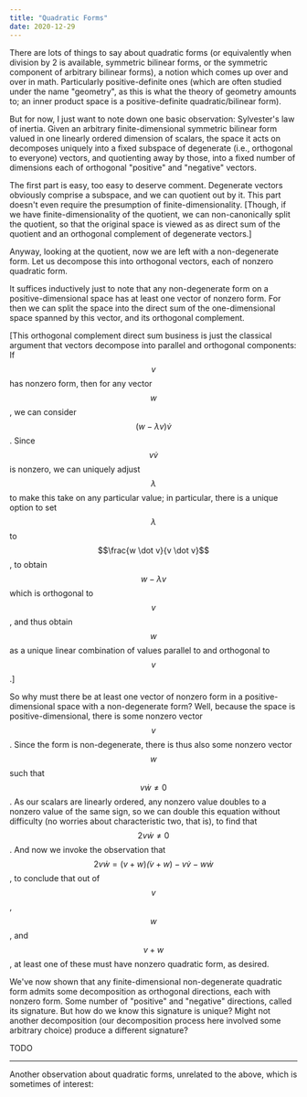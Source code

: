 ```yaml
---
title: "Quadratic Forms"
date: 2020-12-29
---
```

There are lots of things to say about quadratic forms (or equivalently when division by 2 is available, symmetric bilinear forms, or the symmetric component of arbitrary bilinear forms), a notion which comes up over and over in math. Particularly positive-definite ones (which are often studied under the name "geometry", as this is what the theory of geometry amounts to; an inner product space is a positive-definite quadratic/bilinear form).

But for now, I just want to note down one basic observation: Sylvester's law of inertia. Given an arbitrary finite-dimensional symmetric bilinear form valued in one linearly ordered dimension of scalars, the space it acts on decomposes uniquely into a fixed subspace of degenerate (i.e., orthogonal to everyone) vectors, and quotienting away by those, into a fixed number of dimensions each of orthogonal "positive" and "negative" vectors.

The first part is easy, too easy to deserve comment. Degenerate vectors obviously comprise a subspace, and we can quotient out by it. This part doesn't even require the presumption of finite-dimensionality. [Though, if we have finite-dimensionality of the quotient, we can non-canonically split the quotient, so that the original space is viewed as as direct sum of the quotient and an orthogonal complement of degenerate vectors.]

Anyway, looking at the quotient, now we are left with a non-degenerate form. Let us decompose this into orthogonal vectors, each of nonzero quadratic form.

It suffices inductively just to note that any non-degenerate form on a positive-dimensional space has at least one vector of nonzero form. For then we can split the space into the direct sum of the one-dimensional space spanned by this vector, and its orthogonal complement.

[This orthogonal complement direct sum business is just the classical argument that vectors decompose into parallel and orthogonal components: If $$v$$ has nonzero form, then for any vector $$w$$, we can consider $$(w - \lambda v) \dot v$$. Since $$v \dot v$$ is nonzero, we can uniquely adjust $$\lambda$$ to make this take on any particular value; in particular, there is a unique option to set $$\lambda$$ to $$\frac{w \dot v}{v \dot v}$$, to obtain $$w - \lambda v$$ which is orthogonal to $$v$$, and thus obtain $$w$$ as a unique linear combination of values parallel to and orthogonal to $$v$$.]

So why must there be at least one vector of nonzero form in a positive-dimensional space with a non-degenerate form? Well, because the space is positive-dimensional, there is some nonzero vector $$v$$. Since the form is non-degenerate, there is thus also some nonzero vector $$w$$ such that $$v \dot w \neq 0$$. As our scalars are linearly ordered, any nonzero value doubles to a nonzero value of the same sign, so we can double this equation without difficulty (no worries about characteristic two, that is), to find that $$2 v \dot w \neq 0$$. And now we invoke the observation that $$2v\dot w = (v + w) \dot (v + w) - v \dot v - w \dot w$$, to conclude that out of $$v$$, $$w$$, and $$v + w$$, at least one of these must have nonzero quadratic form, as desired.

We've now shown that any finite-dimensional non-degenerate quadratic form admits some decomposition as orthogonal directions, each with nonzero form. Some number of "positive" and "negative" directions, called its signature. But how do we know this signature is unique? Might not another decomposition (our decomposition process here involved some arbitrary choice) produce a different signature?

TODO

----

Another observation about quadratic forms, unrelated to the above, which is sometimes of interest:

